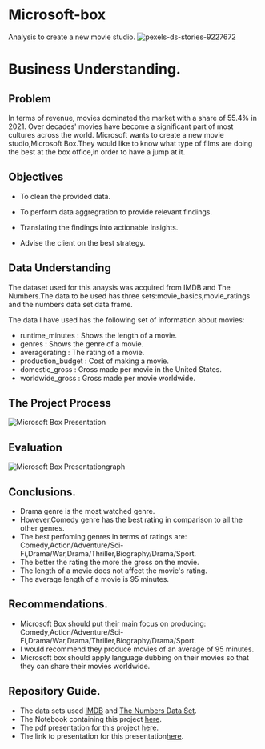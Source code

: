 # Microsoft-box
Analysis to create a new movie studio.
![pexels-ds-stories-9227672](https://user-images.githubusercontent.com/117109653/202164207-6c4a8acb-de3a-4228-bf07-a8870bb426ce.jpg)

# Business Understanding.
## Problem 
In terms of revenue, movies dominated the market with a share of 55.4% in 2021. Over decades' movies have become a significant part of most cultures across the world. Microsoft wants to create a new movie studio,Microsoft Box.They would like to know what type of films are doing the best at the box office,in order to have a jump at it.


## Objectives

- To clean the provided data.

- To perform data aggregration to provide relevant findings.

- Translating the findings into actionable insights.

- Advise the client on the best strategy.


## Data Understanding

The dataset used for this anaysis was acquired from IMDB and The Numbers.The data to be used has three sets:movie_basics,movie_ratings and the numbers data set data frame.

The data I have used has the following set of information about movies:

- runtime_minutes : Shows the length of a movie.
- genres : Shows the genre of a movie.
- averagerating : The rating of a movie.
- production_budget : Cost of making a movie.
- domestic_gross : Gross made per movie in the United States.
- worldwide_gross : Gross made per movie worldwide.


## The Project Process
![Microsoft Box Presentation](https://user-images.githubusercontent.com/117109653/202891574-dd69d406-9fad-44be-92d0-898e5bb3d8b7.png)

## Evaluation 

![Microsoft Box Presentationgraph](https://user-images.githubusercontent.com/117109653/202899944-5c17e36d-e560-4d37-97b8-12342d616ecc.png)





## Conclusions.

- Drama genre is the most watched genre.
- However,Comedy genre has the best rating in comparison to all the other genres.
- The best perfoming genres in terms of ratings are: Comedy,Action/Adventure/Sci- Fi,Drama/War,Drama/Thriller,Biography/Drama/Sport.
- The better the rating the more the gross on the movie.
- The length of a movie does not affect the movie's rating.
- The average length of a movie is 95 minutes.


## Recommendations.
- Microsoft Box should put their main focus on producing: Comedy,Action/Adventure/Sci- Fi,Drama/War,Drama/Thriller,Biography/Drama/Sport.
- I would recommend they produce movies of an average of 95 minutes.
- Microsoft box should apply language dubbing on their movies so that they can share their movies worldwide.


## Repository Guide.
- The data sets used [IMDB](https://www.imdb.com/) and [The Numbers Data Set](https://www.the-numbers.com/).
- The Notebook containing this project [here](https://github.com/Lucille-Wanjiku-Njuguna/Microsoft-box/blob/main/Microsoft%20box%20Notebook.ipynb).
- The pdf presentation for this project [here](https://github.com/Lucille-Wanjiku-Njuguna/Microsoft-box/blob/main/microsoftboxpresentation.pdf).
- The link to presentation for this presentation[here](https://www.canva.com/design/DAFSbC1U1fk/3T6InSlkec2ZeqknRCdKFg/view?utm_content=DAFSbC1U1fk&utm_campaign=designshare&utm_medium=link2&utm_source=sharebutton).
